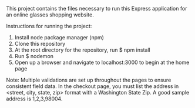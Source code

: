 This project contains the files necessary to run this Express application for an online glasses shopping website.

Instructions for running the project:
1) Install node package manager (npm)
2) Clone this repository
3) At the root directory for the repository, run $ npm install
4) Run $ nodemon
5) Open up a browser and navigate to localhost:3000 to begin at the home page

Note: Multiple validations are set up throughout the pages to ensure consistent field data. In the checkout page,
      you must list the address in <street, city, state, zip> format with a Washington State Zip. A good sample
      address is 1,2,3,98004.
